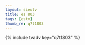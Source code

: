 ```yaml
--- 
layout: sieutv
title: es 803
tags: [estv]
thumb_re: q7t1803
---
```

{% include tvadv key="q7t1803" %} 
